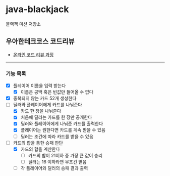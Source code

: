 # java-blackjack

블랙잭 미션 저장소

## 우아한테크코스 코드리뷰

- [온라인 코드 리뷰 과정](https://github.com/woowacourse/woowacourse-docs/blob/master/maincourse/README.md)

---

### 기능 목록

- [x] 플레이어 이름을 입력 받는다
    - [x] 이름은 공백 혹은 빈값만 들어올 수 없다
- [x] 중복되지 않는 카드 52개 생성한다
- [ ] 딜러와 플레이어에게 카드를 나눠준다
    - [x] 카드 한 장을 나눠준다
    - [x] 처음에 딜러는 카드를 한 장만 공개한다
    - [x] 딜러와 플레이어에게 나눠준 카드를 출력한다
    - [x] 플레이어는 원한다면 카드를 계속 받을 수 있음
    - [ ] 딜러는 조건에 따라 카드를 받을 수 있음
- [ ] 카드의 합을 통한 승패 판단
    - [x] 카드의 합을 계산한다
        - [ ] 카드의 합이 21이하 중 가장 큰 값이 승리
        - [ ] 딜러는 16 이하라면 무조건 받음
    - [ ] 각 플레이어와 딜러의 승패 결과 출력
